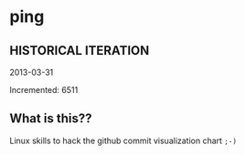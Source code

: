 # ping

## HISTORICAL ITERATION
2013-03-31

Incremented: 6511

## What is this?? 
Linux skills to hack the github commit visualization chart `;-)`
